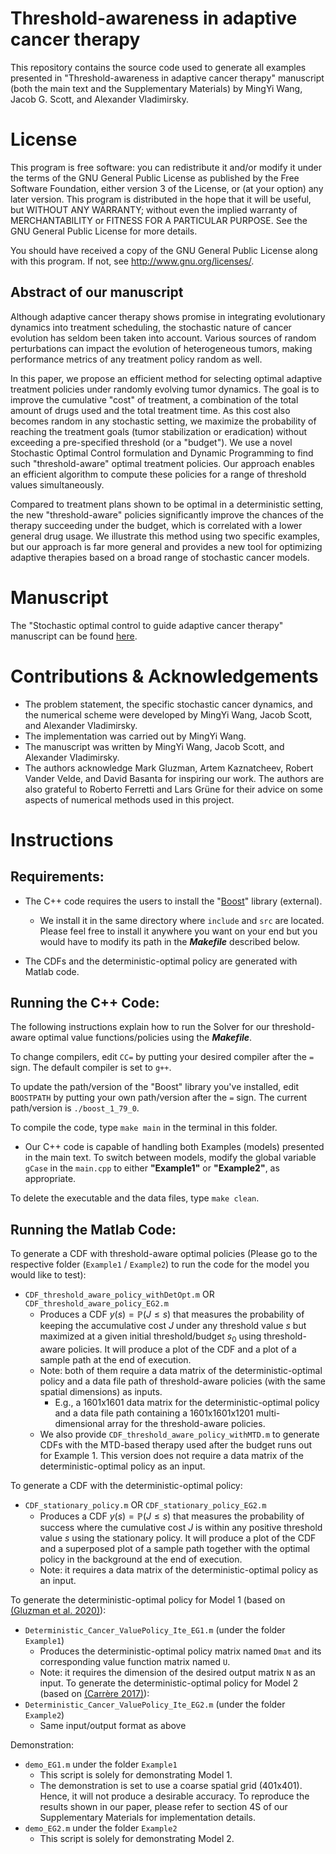 # Threshold-awareness in adaptive cancer therapy
This repository contains the source code used to generate all examples presented in "Threshold-awareness in adaptive cancer therapy" manuscript (both the main text and the Supplementary Materials) by MingYi Wang, Jacob G. Scott, and Alexander Vladimirsky.

# License #
This program is free software: you can redistribute it and/or modify it under the terms of the GNU General Public License as published by the Free Software Foundation, either version 3 of the License, or (at your option) any later version. This program is distributed in the hope that it will be useful, but WITHOUT ANY WARRANTY; without even the implied warranty of MERCHANTABILITY or FITNESS FOR A PARTICULAR PURPOSE. See the GNU General Public License for more details.

You should have received a copy of the GNU General Public License along with this program. If not, see http://www.gnu.org/licenses/.

## Abstract of our manuscript ##
Although adaptive cancer therapy shows promise in integrating evolutionary dynamics into treatment scheduling, the stochastic nature of cancer evolution has seldom been taken into account.
Various sources of random perturbations can impact the evolution of heterogeneous tumors, making performance metrics of any treatment policy random as well. 

In this paper, we propose an efficient method for selecting optimal adaptive treatment policies under randomly evolving tumor dynamics.
The goal is to improve the cumulative "cost" of treatment, a combination of the total amount of drugs used and the total treatment time. 
As this cost also becomes random in any stochastic setting, we maximize the probability of reaching the treatment goals (tumor stabilization or eradication)
without exceeding a pre-specified threshold (or a "budget"). 
We use a novel Stochastic Optimal Control formulation and Dynamic Programming to find such "threshold-aware" optimal treatment policies.
Our approach enables an efficient algorithm to compute these policies for a range of threshold values simultaneously.

Compared to treatment plans shown to be optimal in a deterministic setting, the new "threshold-aware" policies 
significantly improve the chances of the therapy succeeding under the budget, which is correlated with a lower general drug usage.
We illustrate this method using two specific examples, but our approach is far more general and provides a new tool for optimizing adaptive therapies based on a broad range of stochastic cancer models.

# Manuscript #
The "Stochastic optimal control to guide adaptive cancer therapy" manuscript can be found [here](https://www.biorxiv.org/content/10.1101/2022.06.17.496649v2).

# Contributions & Acknowledgements # 
  * The problem statement, the specific stochastic cancer dynamics, and the numerical scheme were developed by MingYi Wang, Jacob Scott, and Alexander Vladimirsky.
  * The implementation was carried out by MingYi Wang.
  * The manuscript was written by MingYi Wang, Jacob Scott, and Alexander Vladimirsky.
  * The authors acknowledge Mark Gluzman, Artem Kaznatcheev, Robert Vander Velde, and David Basanta for inspiring our work. The authors are also grateful to Roberto Ferretti and Lars Grüne for their advice on some aspects of numerical methods used in this project.

# Instructions #
  
## Requirements: ## 
* The C++ code requires the users to install the "[Boost](https://www.boost.org/)" library (external). 
    * We install it in the same directory where `include` and `src` are located. Please feel free to install it anywhere you want on your end but you would have to modify its path in the ***Makefile*** described below.

* The CDFs and the deterministic-optimal policy are generated with Matlab code.

## Running the C++ Code: ##
The following instructions explain how to run the Solver for our threshold-aware optimal value functions/policies using the ***Makefile***. 

To change compilers, edit `CC=` by putting your desired compiler after the `=` sign. The default compiler is set to `g++`. 

To update the path/version of the "Boost" library you've installed, edit `BOOSTPATH` by putting your own path/version after the `=` sign. The current path/version is `./boost_1_79_0`.

To compile the code, type `make main` in the terminal in this folder. 
* Our C++ code is capable of handling both Examples (models) presented in the main text. To switch between models, modify the global variable `gCase` in the `main.cpp` to either **"Example1"** or **"Example2"**, as appropriate.

To delete the executable and the data files, type `make clean`.

## Running the Matlab Code: ##
To generate a CDF with threshold-aware optimal policies (Please go to the respective folder (`Example1` / `Example2`) to run the code for the model you would like to test):
  * `CDF_threshold_aware_policy_withDetOpt.m` OR `CDF_threshold_aware_policy_EG2.m`
      * Produces a CDF $y(s) = {\mathbb{P}}(J \le s)$ that measures the probability of keeping the accumulative cost $J$ under any threshold value $s$ but maximized at a given initial threshold/budget $s_0$ using threshold-aware policies. It will produce a plot of the CDF and a plot of a sample path at the end of execution. 
      * Note: both of them require a data matrix of the deterministic-optimal policy and a data file path of threshold-aware policies (with the same spatial dimensions) as inputs. 
          * E.g., a 1601x1601 data matrix for the deterministic-optimal policy and a data file path containing a 1601x1601x1201 multi-dimensional array for the threshold-aware policies.
      * We also provide `CDF_threshold_aware_policy_withMTD.m` to generate CDFs with the MTD-based therapy used after the budget runs out for Example 1. This version does not require a data matrix of the deterministic-optimal policy as an input. 

To generate a CDF with the deterministic-optimal policy:
   * `CDF_stationary_policy.m` OR `CDF_stationary_policy_EG2.m`
      * Produces a CDF $y(s) = {\mathbb{P}}(J \le s)$ that measures the probability of success where the cumulative cost $J$ is within any positive threshold value $s$ using the stationary policy. It will produce a plot of the CDF and a superposed plot of a sample path together with the optimal policy in the background at the end of execution.
      * Note: it requires a data matrix of the deterministic-optimal policy as an input.

To generate the deterministic-optimal policy for Model 1 (based on [(Gluzman et al. 2020)](https://royalsocietypublishing.org/doi/10.1098/rspb.2019.2454)):
  * `Deterministic_Cancer_ValuePolicy_Ite_EG1.m` (under the folder `Example1`)
      * Produces the deterministic-optimal policy matrix named `Dmat` and its corresponding value function matrix named `U`.
      * Note: it requires the dimension of the desired output matrix `N` as an input.
 To generate the deterministic-optimal policy for Model 2 (based on [(Carrère 2017)](https://doi.org/10.1016/j.jtbi.2016.11.009)):
  * `Deterministic_Cancer_ValuePolicy_Ite_EG2.m` (under the folder `Example2`)
      * Same input/output format as above
    

Demonstration:
  * `demo_EG1.m` under the folder `Example1`
      * This script is solely for demonstrating Model 1.
      * The demonstration is set to use a coarse spatial grid (401x401). Hence, it will not produce a desirable accuracy. To reproduce the results shown in our paper, please refer to section 4S of our Supplementary Materials for implementation details.
  * `demo_EG2.m` under the folder `Example2`
      * This script is solely for demonstrating Model 2.
 
